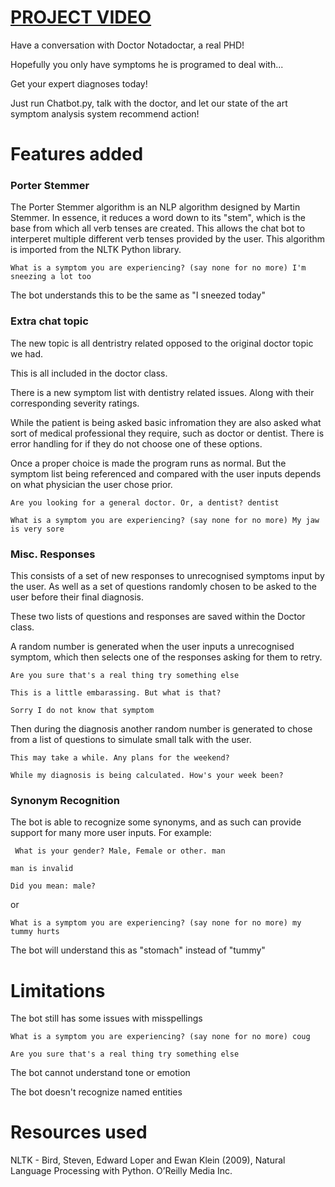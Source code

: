# [PROJECT VIDEO](https://youtu.be/b_k89Z0Kmxk)
Have a conversation with Doctor Notadoctar, a real PHD!

Hopefully you only have symptoms he is programed to deal with...

Get your expert diagnoses today!

Just run Chatbot.py, talk with the doctor, and let our state of the art symptom analysis
system recommend action!

Features added 
===
### Porter Stemmer
The Porter Stemmer algorithm is an NLP algorithm designed by Martin Stemmer. In essence, it reduces a word down to its "stem", which is the base from which all verb tenses are created. This allows the chat bot to interperet multiple different verb tenses provided by the user. This algorithm is imported from the NLTK Python library.

`What is a symptom you are experiencing? (say none for no more) I'm sneezing a lot too`

The bot understands this to be the same as "I sneezed today"

### Extra chat topic
The new topic is all dentristry related opposed to the original doctor topic we had.

This is all included in the doctor class.

There is a new symptom list with dentistry related issues. Along with their corresponding severity ratings.

While the patient is being asked basic infromation they are also asked what sort of medical professional they require, such as doctor or dentist.
There is error handling for if they do not choose one of these options.

Once a proper choice is made the program runs as normal.
But the symptom list being referenced and compared with the user inputs depends on what physician the user chose prior.

`Are you looking for a general doctor. Or, a dentist? dentist`

`What is a symptom you are experiencing? (say none for no more) My jaw is very sore`

### Misc. Responses 
This consists of a set of new responses to unrecognised symptoms input by the user.
As well as a set of questions randomly chosen to be asked to the user before their final diagnosis.

These two lists of questions and responses are saved within the Doctor class.

A random number is generated when the user inputs a unrecognised symptom, which then selects one of the responses asking for them to retry.

`Are you sure that's a real thing try something else`

`This is a little embarassing. But what is that?`

`Sorry I do not know that symptom`

Then during the diagnosis another random number is generated to chose from a list of questions to simulate small talk with the user.

`This may take a while. Any plans for the weekend?`

`While my diagnosis is being calculated. How's your week been?`

### Synonym Recognition
The bot is able to recognize some synonyms, and as such can provide support for many more user inputs. For example: 

` What is your gender? Male, Female or other. man`

`man is invalid`

`Did you mean: male?`

or

`What is a symptom you are experiencing? (say none for no more) my tummy hurts`

The bot will understand this as "stomach" instead of "tummy"

Limitations
===
The bot still has some issues with misspellings

`What is a symptom you are experiencing? (say none for no more) coug`

`Are you sure that's a real thing try something else`

The bot cannot understand tone or emotion

The bot doesn't recognize named entities

Resources used
=== 

NLTK - Bird, Steven, Edward Loper and Ewan Klein (2009), Natural Language Processing with Python. O’Reilly Media Inc.
